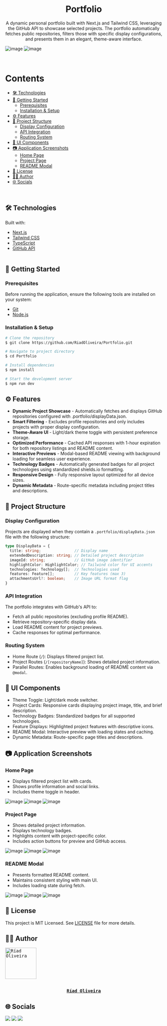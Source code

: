 <h1 align="center">Portfolio</h1>

<p align="center">
  A dynamic personal portfolio built with Next.js and Tailwind CSS, leveraging the GitHub API to showcase selected projects. The portfolio automatically fetches public repositories, filters those with specific display configurations, and presents them in an elegant, theme-aware interface.
</p>

![image](https://github.com/user-attachments/assets/bdc0f8c7-e304-49fe-b823-0706ddd8855b)
![image](https://img.shields.io/github/license/RiadOliveira/Portfolio)

<br/>

Contents
=================
<!--ts-->
* [🛠️ Technologies](#technologies)
* [🚀 Getting Started](#getting-started)
  * [Prerequisites](#prerequisites)
  * [Installation & Setup](#setup)
* [⚙️ Features](#features)
* [📂 Project Structure](#structure)
  * [Display Configuration](#display-config)
  * [API Integration](#api-integration)
  * [Routing System](#routing)
* [🎨 UI Components](#components)
* [📷 Application Screenshots](#screenshots)
  * [Home Page](#home)
  * [Project Page](#project)
  * [README Modal](#modal)
* [📝 License](#license)
* [👨‍💻 Author](#author)
* [🌐 Socials](#socials)
<!--te-->
<br/>

<h2 id="technologies">🛠️ Technologies</h2>
Built with:

* [Next.js](https://nextjs.org/)
* [Tailwind CSS](https://tailwindcss.com/)
* [TypeScript](https://www.typescriptlang.org/)
* [GitHub API](https://docs.github.com/en/rest) <br/><br/>

<h2 id="getting-started">🚀 Getting Started</h2>

<h3 id="prerequisites">Prerequisites</h3>

Before running the application, ensure the following tools are installed on your system:
* [Git](https://git-scm.com)
* [Node.js](https://nodejs.org/en/)

<h3 id="setup">Installation & Setup</h3>
  
```bash
# Clone the repository
$ git clone https://github.com/RiadOliveira/Portfolio.git

# Navigate to project directory
$ cd Portfolio

# Install dependencies
$ npm install

# Start the development server
$ npm run dev
```

<h2 id="features">⚙️ Features</h2>

- **Dynamic Project Showcase** - Automatically fetches and displays GitHub repositories configured with .portfolio/displayData.json.
- **Smart Filtering** - Excludes profile repositories and only includes projects with proper display configuration.
- **Theme-Aware UI** - Light/dark theme toggle with persistent preference storage.
- **Optimized Performance** - Cached API responses with 1-hour expiration for both repository listings and README content.
- **Interactive Previews** - Modal-based README viewing with background loading for seamless user experience.
- **Technology Badges** - Automatically generated badges for all project technologies using standardized shields.io formatting.
- **Responsive Design** - Fully responsive layout optimized for all device sizes.
- **Dynamic Metadata** - Route-specific metadata including project titles and descriptions.

<h2 id="structure">📂 Project Structure</h2>

<h3 id="display-config">Display Configuration</h3>

Projects are displayed when they contain a ```.portfolio/displayData.json``` file with the following structure:
```ts
type DisplayData = {
  title: string;               // Display name
  extendedDescription: string; // Detailed project description
  imageId: string;             // GitHub image identifier
  highlightColor: HighlightColor; // Tailwind color for UI accents
  technologies: Technology[];  // Technologies used
  features: Feature[];         // Key features (max 3)
  attachmentsUrl?: boolean;    // Image URL format flag
}
```

<h3 id="api-integration">API Integration</h3>
The portfolio integrates with GitHub's API to:

* Fetch all public repositories (excluding profile README).
* Retrieve repository-specific display data.
* Load README content for project previews.
* Cache responses for optimal performance.

<h3 id="routing">Routing System</h3>

* Home Route (```/```): Displays filtered project list.
* Project Routes (```/[repositoryName]```): Shows detailed project information.
* Parallel Routes: Enables background loading of README content via ```@modal```.

<h2 id="components">🎨 UI Components</h2>

* Theme Toggle: Light/dark mode switcher.
* Project Cards: Responsive cards displaying project image, title, and brief description.
* Technology Badges: Standardized badges for all supported technologies.
* Feature Displays: Highlighted project features with descriptive icons.
* README Modal: Interactive preview with loading states and caching.
* Dynamic Metadata: Route-specific page titles and descriptions.

<h2 id="screenshots">📷 Application Screenshots</h2>

<h3 id="home">Home Page</h3>

* Displays filtered project list with cards.
* Shows profile information and social links.
* Includes theme toggle in header.

![image](https://github.com/user-attachments/assets/bdc0f8c7-e304-49fe-b823-0706ddd8855b)
![image](https://github.com/user-attachments/assets/250373cd-4c89-46bf-9432-16cbe884f9d3)
![image](https://github.com/user-attachments/assets/b36ea2c5-16b1-4acd-903a-441d9a754936)

<h3 id="project">Project Page</h3>

* Shows detailed project information.
* Displays technology badges.
* Highlights content with project-specific color.
* Includes action buttons for preview and GitHub access.

![image](https://github.com/user-attachments/assets/08cf51c8-0969-49c5-907c-cf1644f43673)
![image](https://github.com/user-attachments/assets/f971b8d3-2dcd-446d-a12c-a2c28192f7fe)
![image](https://github.com/user-attachments/assets/0bb03bd7-1926-43a0-9060-c8db5aa807bd)

<h3 id="modal">README Modal</h3>

* Presents formatted README content.
* Maintains consistent styling with main UI.
* Includes loading state during fetch.

![image](https://github.com/user-attachments/assets/71673560-58e5-4e9a-9d92-f3494bc11470)
![image](https://github.com/user-attachments/assets/1fa939cc-12fa-4e03-b373-89a5eb1265dd)
![image](https://github.com/user-attachments/assets/96c40de1-64f5-43e6-9c42-b5098b5c17ba)

<h2 id="license">📝 License</h2>
This project is MIT Licensed. See <a href="https://github.com/RiadOliveira/Tradelous-desktop/blob/main/LICENSE">LICENSE</a> file for more details.

<br/>

<h2 id="author">👨‍💻 Author</h2>

<kbd>
  <a href="https://github.com/RiadOliveira">
    <img src="https://avatars.githubusercontent.com/u/69125013?v=4" width="100" alt="Ríad Oliveira"/>
    <br/><br/>
    <p align="center"><b>Ríad Oliveira</b></p>
  </a>
</kbd>

## 🌐 Socials

<div id="socials">
  <a href = "mailto:riad.oliveira@hotmail.com"><img class="badge" src="https://img.shields.io/badge/Microsoft_Outlook-0078D4?style=for-the-badge&logo=microsoft-outlook&logoColor=white" target="_blank"/></a>
  <a href = "mailto:riad.oliveira@gmail.com"><img class="badge" src="https://img.shields.io/badge/Gmail-D14836?style=for-the-badge&logo=gmail&logoColor=white" target="_blank"/></a>
  <a href="https://www.linkedin.com/in/ríad-oliveira" target="_blank"><img class="badge" src="https://img.shields.io/badge/-LinkedIn-%230077B5?style=for-the-badge&logo=linkedin&logoColor=white" target="_blank"/></a>
</div>
